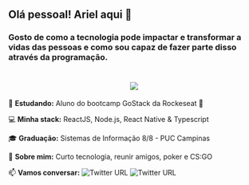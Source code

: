 ## Olá pessoal! Ariel aqui 👋

### Gosto de como a tecnologia pode impactar e transformar a vidas das pessoas e como sou capaz de fazer parte disso através da programação.

<h1 align="center">
    <img src="https://ik.imagekit.io/fwqbvklkt2/gif_bwh3iaXbzZ.gif">
</h1>
  
🌱   **Estudando:** Aluno do bootcamp GoStack da Rockeseat 🚀

💻   **Minha stack:** ReactJS, Node.js, React Native & Typescript

🎓   **Graduação:** Sistemas de Informação 8/8 - PUC Campinas

💬   **Sobre mim:** Curto tecnologia, reunir amigos, poker e CS:GO

📫   **Vamos conversar:** ![Twitter URL](https://img.shields.io/twitter/url?label=LinkedIn&logo=LinkedIn&style=social&url=https%3A%2F%2Fwww.linkedin.com%2Fin%2Fariel-crivellaro-martins-463b56171%2F)    ![Twitter URL](https://img.shields.io/twitter/url?label=arielcrivellaro%40gmail.com&logo=Gmail&style=social&url=http%3A%2F%2Fmailto%3Asomeone%40microsoft.com%3Fsubject%3DHello%2520again)

